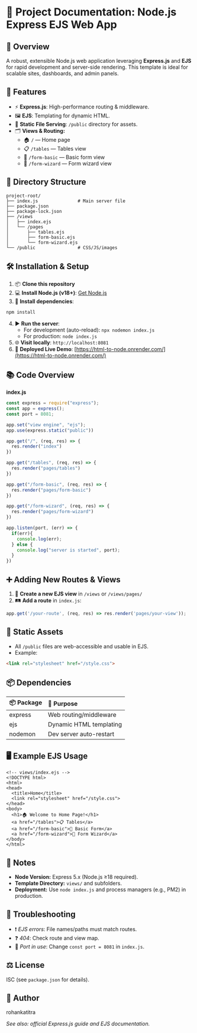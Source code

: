 # 📄 Project Documentation: Node.js Express EJS Web App

## 📝 Overview

A robust, extensible Node.js web application leveraging **Express.js** and **EJS** for rapid development and server-side rendering. This template is ideal for scalable sites, dashboards, and admin panels.

## 🚀 Features

- ⚡ **Express.js**: High-performance routing \& middleware.
- 🖼️ **EJS**: Templating for dynamic HTML.
- 📂 **Static File Serving**: `/public` directory for assets.
- 🗂️ **Views \& Routing:**
    - 🏠 `/` — Home page
    - 📋 `/tables` — Tables view
    - 📝 `/form-basic` — Basic form view
    - 🔗 `/form-wizard` — Form wizard view


## 📁 Directory Structure

```text
project-root/
├── index.js               # Main server file
├── package.json
├── package-lock.json
├── /views
│   ├── index.ejs
│   └── /pages
│       ├── tables.ejs
│       ├── form-basic.ejs
│       └── form-wizard.ejs
└── /public                # CSS/JS/images
```


## 🛠️ Installation \& Setup

1. 📦 **Clone this repository**
2. 💻 **Install Node.js (v18+)**: [Get Node.js](https://nodejs.org/)
3. 🔧 **Install dependencies**:

```bash
npm install
```

4. ▶️ **Run the server**:
    - For development (auto-reload):
`npx nodemon index.js`
    - For production:
`node index.js`
5. 🌐 **Visit locally**: `http://localhost:8081`
6. 🚀 **Deployed Live Demo**: [https://html-to-node.onrender.com/](https://html-to-node.onrender.com/)

## 📚 Code Overview

**index.js**

```js
const express = require("express");
const app = express();
const port = 8081;

app.set("view engine", "ejs");
app.use(express.static("public"))

app.get("/", (req, res) => {
  res.render("index")
})

app.get("/tables", (req, res) => {
  res.render("pages/tables")
})

app.get("/form-basic", (req, res) => {
  res.render("pages/form-basic")
})

app.get("/form-wizard", (req, res) => {
  res.render("pages/form-wizard")
})

app.listen(port, (err) => {
  if(err){
    console.log(err);
  } else {
    console.log("server is started", port);
  }
})
```


## ➕ Adding New Routes \& Views

1. 📝 **Create a new EJS view** in `/views` or `/views/pages/`
2. 🛤️ **Add a route** in `index.js`:

```js
app.get('/your-route', (req, res) => res.render('pages/your-view'));
```


## 🎨 Static Assets

- All `/public` files are web-accessible and usable in EJS.
- Example:

```html
<link rel="stylesheet" href="/style.css">
```


## 📦 Dependencies

| 📦 Package | 📃 Purpose |
| :-- | :-- |
| express | Web routing/middleware |
| ejs | Dynamic HTML templating |
| nodemon | Dev server auto-restart |

## 🖥️ Example EJS Usage

```ejs
<!-- views/index.ejs -->
<!DOCTYPE html>
<html>
<head>
  <title>Home</title>
  <link rel="stylesheet" href="/style.css">
</head>
<body>
  <h1>🏠 Welcome to Home Page!</h1>
  <a href="/tables">📋 Tables</a>
  <a href="/form-basic">📝 Basic Form</a>
  <a href="/form-wizard">🔗 Form Wizard</a>
</body>
</html>
```


## 🧩 Notes

- **Node Version:** Express 5.x (Node.js ≥18 required).
- **Template Directory:** `views/` and subfolders.
- **Deployment:** Use `node index.js` and process managers (e.g., PM2) in production.


## 🛑 Troubleshooting

- ❗ *EJS errors*: File names/paths must match routes.
- ❓ *404*: Check route and view map.
- 🔁 *Port in use*: Change `const port = 8081` in `index.js`.


## ⚖ License

ISC (see `package.json` for details).

## 👤 Author

rohankatitra

_See also: official Express.js guide and EJS documentation._


